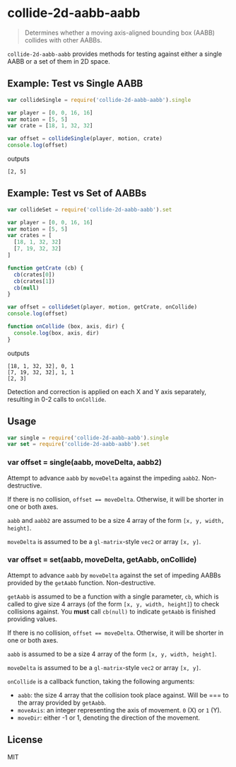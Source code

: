 # collide-2d-aabb-aabb

> Determines whether a moving axis-aligned bounding box (AABB) collides with
> other AABBs.

`collide-2d-aabb-aabb` provides methods for testing against either a single AABB
or a set of them in 2D space.


## Example: Test vs Single AABB

```javascript
var collideSingle = require('collide-2d-aabb-aabb').single

var player = [0, 0, 16, 16]
var motion = [5, 5]
var crate = [18, 1, 32, 32]

var offset = collideSingle(player, motion, crate)
console.log(offset)
```

outputs

```
[2, 5]
```

## Example: Test vs Set of AABBs

```javascript
var collideSet = require('collide-2d-aabb-aabb').set

var player = [0, 0, 16, 16]
var motion = [5, 5]
var crates = [
  [18, 1, 32, 32]
  [7, 19, 32, 32]
]

function getCrate (cb) {
  cb(crates[0])
  cb(crates[1])
  cb(null)
}

var offset = collideSet(player, motion, getCrate, onCollide)
console.log(offset)

function onCollide (box, axis, dir) {
  console.log(box, axis, dir)
}
```

outputs

```
[18, 1, 32, 32], 0, 1
[7, 19, 32, 32], 1, 1
[2, 3]
```

Detection and correction is applied on each X and Y axis separately, resulting
in 0-2 calls to `onCollide`.


## Usage

```javascript
var single = require('collide-2d-aabb-aabb').single
var set = require('collide-2d-aabb-aabb').set
```

### var offset = single(aabb, moveDelta, aabb2)

Attempt to advance `aabb` by `moveDelta` against the impeding `aabb2`.
Non-destructive.

If there is no collision, `offset == moveDelta`. Otherwise, it will be shorter
in one or both axes.

`aabb` and `aabb2` are assumed to be a size 4 array of the form `[x, y, width,
height]`.

`moveDelta` is assumed to be a `gl-matrix`-style `vec2` or array `[x, y]`.


### var offset = set(aabb, moveDelta, getAabb, onCollide)

Attempt to advance `aabb` by `moveDelta` against the set of impeding AABBs
provided by the `getAabb` function. Non-destructive.

`getAabb` is assumed to be a function with a single parameter, `cb`, which is
called to give size 4 arrays (of the form `[x, y, width, height]`) to check
collisions against. You **must** call `cb(null)` to indicate `getAabb` is
finished providing values.

If there is no collision, `offset == moveDelta`. Otherwise, it will be shorter
in one or both axes.

`aabb` is assumed to be a size 4 array of the form `[x, y, width, height]`.

`moveDelta` is assumed to be a `gl-matrix`-style `vec2` or array `[x, y]`.

`onCollide` is a callback function, taking the following arguments:

* `aabb`: the size 4 array that the collision took place against. Will be === to
  the array provided by `getAabb`.
* `moveAxis`: an integer representing the axis of movement. `0` (X) or `1` (Y).
* `moveDir`: either -1 or 1, denoting the direction of the movement.


## License

MIT
